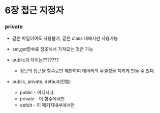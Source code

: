 # 6장 접근 지정자

### private

- 같은 파일이여도 사용불가, 같은 class 내에서만 사용가능

- set,get함수로 참조해서 가져오는 것은 가능
- public과 차이는???????
  - 정보의 접근을 함수로만 제한하여 데이터의 무결성을 지키게 만들 수 있다.
- public, private, default(안씀)
  - public - 어디서나
  - private - 이 함수에서만
  - defult - 이 패키지내부에서만

